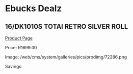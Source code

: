 
# Ebucks Dealz
## 16/DK1010S TOTAI RETRO SILVER ROLL
[Product Page](https://www.ebucks.com/web/shop/productSelected.do?prodId=1191172153&catId=704982758)

Price: R1699.00

Image: /web/cms/system/galleries/pics/prodimg/72286.png

Savings: 


	